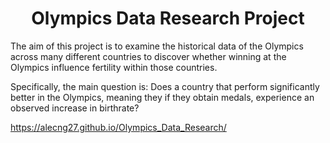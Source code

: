 
<p align="center">
  <h1 align="center">Olympics Data Research Project</h1>
  </p>

The aim of this project is to examine the historical data of the Olympics across many different countries to discover whether winning at the Olympics influence fertility within those countries.

Specifically, the main question is: Does a country that perform significantly better in the Olympics, meaning they if they obtain medals, experience an observed increase in birthrate?

https://alecng27.github.io/Olympics_Data_Research/



